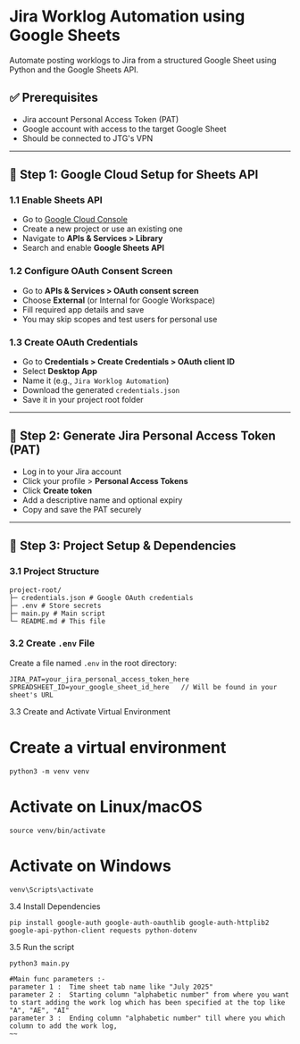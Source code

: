 # Jira Worklog Automation using Google Sheets

Automate posting worklogs to Jira from a structured Google Sheet using Python and the Google Sheets API.

## ✅ Prerequisites

- Jira account Personal Access Token (PAT)
- Google account with access to the target Google Sheet
- Should be connected to JTG's VPN

---

## 🔧 Step 1: Google Cloud Setup for Sheets API

### 1.1 Enable Sheets API

- Go to [Google Cloud Console](https://console.cloud.google.com/)
- Create a new project or use an existing one
- Navigate to **APIs & Services > Library**
- Search and enable **Google Sheets API**

### 1.2 Configure OAuth Consent Screen

- Go to **APIs & Services > OAuth consent screen**
- Choose **External** (or Internal for Google Workspace)
- Fill required app details and save
- You may skip scopes and test users for personal use

### 1.3 Create OAuth Credentials

- Go to **Credentials > Create Credentials > OAuth client ID**
- Select **Desktop App**
- Name it (e.g., `Jira Worklog Automation`)
- Download the generated `credentials.json`
- Save it in your project root folder

---

## 🔐 Step 2: Generate Jira Personal Access Token (PAT)

- Log in to your Jira account
- Click your profile > **Personal Access Tokens**
- Click **Create token**
- Add a descriptive name and optional expiry
- Copy and save the PAT securely

---

## 📁 Step 3: Project Setup & Dependencies

### 3.1 Project Structure
```
project-root/
├─ credentials.json # Google OAuth credentials
├─ .env # Store secrets 
├─ main.py # Main script
└─ README.md # This file
```
### 3.2 Create `.env` File

Create a file named `.env` in the root directory:

```
JIRA_PAT=your_jira_personal_access_token_here
SPREADSHEET_ID=your_google_sheet_id_here   // Will be found in your sheet's URL
```

3.3 Create and Activate Virtual Environment 
# Create a virtual environment
```
python3 -m venv venv
```

# Activate on Linux/macOS
```
source venv/bin/activate
```

# Activate on Windows
```
venv\Scripts\activate
```

3.4 Install Dependencies
```
pip install google-auth google-auth-oauthlib google-auth-httplib2 google-api-python-client requests python-dotenv
```

3.5 Run the script
```
python3 main.py

#Main func parameters :-
parameter 1 :  Time sheet tab name like "July 2025"
parameter 2 :  Starting column "alphabetic number" from where you want to start adding the work log which has been specified at the top like "A", "AE", "AI"
parameter 3 :  Ending column "alphabetic number" till where you which column to add the work log,
~~

